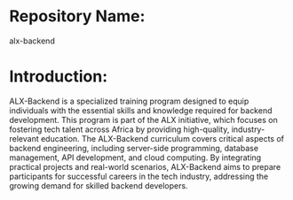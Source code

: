 # Repository Name:
alx-backend

# Introduction:
ALX-Backend is a specialized training program designed to equip individuals with the essential skills and knowledge required for backend development. This program is part of the ALX initiative, which focuses on fostering tech talent across Africa by providing high-quality, industry-relevant education. The ALX-Backend curriculum covers critical aspects of backend engineering, including server-side programming, database management, API development, and cloud computing. By integrating practical projects and real-world scenarios, ALX-Backend aims to prepare participants for successful careers in the tech industry, addressing the growing demand for skilled backend developers.
